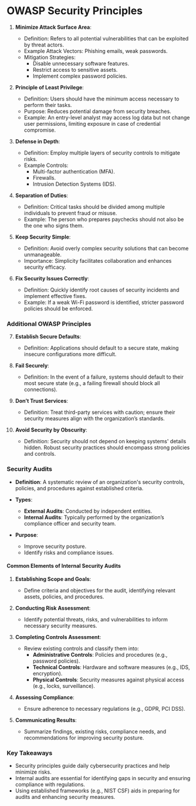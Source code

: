 
# OWASP Security Principles

1. **Minimize Attack Surface Area**:
   - Definition: Refers to all potential vulnerabilities that can be exploited by threat actors.
   - Example Attack Vectors: Phishing emails, weak passwords.
   - Mitigation Strategies:
     - Disable unnecessary software features.
     - Restrict access to sensitive assets.
     - Implement complex password policies.

2. **Principle of Least Privilege**:
   - Definition: Users should have the minimum access necessary to perform their tasks.
   - Purpose: Reduces potential damage from security breaches.
   - Example: An entry-level analyst may access log data but not change user permissions, limiting exposure in case of credential compromise.

3. **Defense in Depth**:
   - Definition: Employ multiple layers of security controls to mitigate risks.
   - Example Controls:
     - Multi-factor authentication (MFA).
     - Firewalls.
     - Intrusion Detection Systems (IDS).

4. **Separation of Duties**:
   - Definition: Critical tasks should be divided among multiple individuals to prevent fraud or misuse.
   - Example: The person who prepares paychecks should not also be the one who signs them.

5. **Keep Security Simple**:
   - Definition: Avoid overly complex security solutions that can become unmanageable.
   - Importance: Simplicity facilitates collaboration and enhances security efficacy.

6. **Fix Security Issues Correctly**:
   - Definition: Quickly identify root causes of security incidents and implement effective fixes.
   - Example: If a weak Wi-Fi password is identified, stricter password policies should be enforced.

### Additional OWASP Principles

7. **Establish Secure Defaults**:
   - Definition: Applications should default to a secure state, making insecure configurations more difficult.

8. **Fail Securely**:
   - Definition: In the event of a failure, systems should default to their most secure state (e.g., a failing firewall should block all connections).

9. **Don’t Trust Services**:
   - Definition: Treat third-party services with caution; ensure their security measures align with the organization’s standards.

10. **Avoid Security by Obscurity**:
    - Definition: Security should not depend on keeping systems' details hidden. Robust security practices should encompass strong policies and controls.

### Security Audits

- **Definition**: A systematic review of an organization's security controls, policies, and procedures against established criteria.
  
- **Types**: 
  - **External Audits**: Conducted by independent entities.
  - **Internal Audits**: Typically performed by the organization’s compliance officer and security team.

- **Purpose**: 
  - Improve security posture.
  - Identify risks and compliance issues.

#### Common Elements of Internal Security Audits

1. **Establishing Scope and Goals**:
   - Define criteria and objectives for the audit, identifying relevant assets, policies, and procedures.

2. **Conducting Risk Assessment**:
   - Identify potential threats, risks, and vulnerabilities to inform necessary security measures.

3. **Completing Controls Assessment**:
   - Review existing controls and classify them into:
     - **Administrative Controls**: Policies and procedures (e.g., password policies).
     - **Technical Controls**: Hardware and software measures (e.g., IDS, encryption).
     - **Physical Controls**: Security measures against physical access (e.g., locks, surveillance).

4. **Assessing Compliance**:
   - Ensure adherence to necessary regulations (e.g., GDPR, PCI DSS).

5. **Communicating Results**:
   - Summarize findings, existing risks, compliance needs, and recommendations for improving security posture.

### Key Takeaways

- Security principles guide daily cybersecurity practices and help minimize risks.
- Internal audits are essential for identifying gaps in security and ensuring compliance with regulations.
- Using established frameworks (e.g., NIST CSF) aids in preparing for audits and enhancing security measures.

